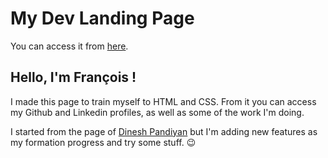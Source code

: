 # My Dev Landing Page

You can access it from [here](https://fwauters.github.io).

## Hello, I'm François !

I made this page to train myself to HTML and CSS. From it you can access my Github and Linkedin profiles, as well as some of the work I'm doing. 

I started from the page of [Dinesh Pandiyan](https://dev.to/flexdinesh/create-your-developer-landing-page-with-github-pages---42jk) but I'm adding new features as my formation progress and try some stuff. :wink: